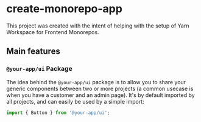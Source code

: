 # create-monorepo-app

This project was created with the intent of helping with the setup of Yarn Workspace for Frontend Monorepos.

## Main features

### `@your-app/ui` Package

The idea behind the `@your-app/ui` package is to allow you to share your generic components between two or more projects (a common usecase is when you have a customer and an admin page). It's by default imported by all projects, and can easily be used by a simple import:

```js
import { Button } from '@your-app/ui';
```
